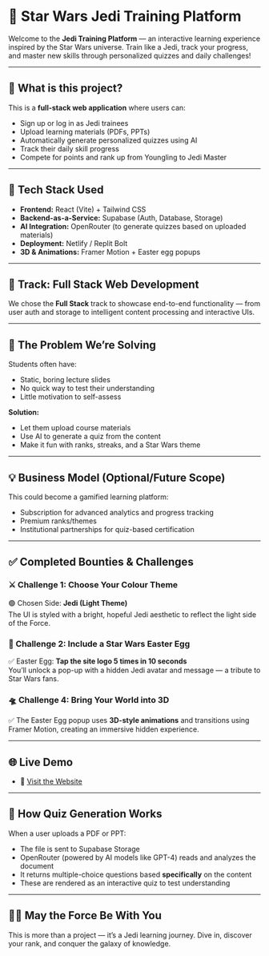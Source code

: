# 🌟 Star Wars Jedi Training Platform

Welcome to the **Jedi Training Platform** — an interactive learning experience inspired by the Star Wars universe. Train like a Jedi, track your progress, and master new skills through personalized quizzes and daily challenges!

---

## 🚀 What is this project?

This is a **full-stack web application** where users can:
- Sign up or log in as Jedi trainees
- Upload learning materials (PDFs, PPTs)
- Automatically generate personalized quizzes using AI
- Track their daily skill progress
- Compete for points and rank up from Youngling to Jedi Master

---

## 🧰 Tech Stack Used

- **Frontend:** React (Vite) + Tailwind CSS
- **Backend-as-a-Service:** Supabase (Auth, Database, Storage)
- **AI Integration:** OpenRouter (to generate quizzes based on uploaded materials)
- **Deployment:** Netlify / Replit Bolt
- **3D & Animations:** Framer Motion + Easter egg popups

---

## 🔭 Track: Full Stack Web Development

We chose the **Full Stack** track to showcase end-to-end functionality — from user auth and storage to intelligent content processing and interactive UIs.

---

## 🧩 The Problem We’re Solving

Students often have:
- Static, boring lecture slides
- No quick way to test their understanding
- Little motivation to self-assess

**Solution:**
- Let them upload course materials
- Use AI to generate a quiz from the content
- Make it fun with ranks, streaks, and a Star Wars theme

---

## 💡 Business Model (Optional/Future Scope)

This could become a gamified learning platform:
- Subscription for advanced analytics and progress tracking
- Premium ranks/themes
- Institutional partnerships for quiz-based certification

---

## ✅ Completed Bounties & Challenges

### ⚔ Challenge 1: Choose Your Colour Theme  
🟢 Chosen Side: **Jedi (Light Theme)**  
The UI is styled with a bright, hopeful Jedi aesthetic to reflect the light side of the Force.

### 🥚 Challenge 2: Include a Star Wars Easter Egg  
✅ Easter Egg: **Tap the site logo 5 times in 10 seconds**  
You’ll unlock a pop-up with a hidden Jedi avatar and message — a tribute to Star Wars fans.

### 🛸 Challenge 4: Bring Your World into 3D  
✅ The Easter Egg popup uses **3D-style animations** and transitions using Framer Motion, creating an immersive hidden experience.

---

## 🌐 Live Demo

- 🔗 [Visit the Website](https://force-skilltracker.netlify.app/auth) 
---

## 👾 How Quiz Generation Works

When a user uploads a PDF or PPT:
- The file is sent to Supabase Storage
- OpenRouter (powered by AI models like GPT-4) reads and analyzes the document
- It returns multiple-choice questions based **specifically** on the content
- These are rendered as an interactive quiz to test understanding

---

## 🧙‍♂️ May the Force Be With You

This is more than a project — it’s a Jedi learning journey. Dive in, discover your rank, and conquer the galaxy of knowledge.

